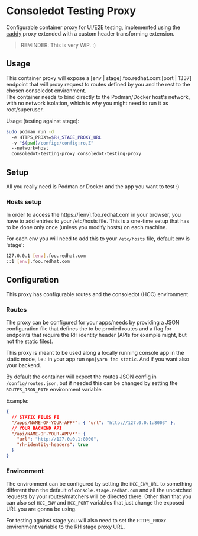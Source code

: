 # Consoledot Testing Proxy

Configurable container proxy for UI/E2E testing, implemented using the
[caddy](https://caddyserver.com/) proxy extended with a custom header transforming
extension.

> REMINDER: This is very WIP. :)

## Usage

This container proxy will expose a [env | stage].foo.redhat.com:[port | 1337]
endpoint that will proxy request to routes defined by you and the rest to the
chosen consoledot environment. \
The container needs to bind directly to the Podman/Docker host's network,
with no network isolation, which is why you might need to run it as
root/superuser.

Usage (testing against stage):

```sh
sudo podman run -d
  -e HTTPS_PROXY=$RH_STAGE_PROXY_URL
  -v "$(pwd)/config:/config:ro,Z"
  --network=host
  consoledot-testing-proxy consoledot-testing-proxy
```

## Setup

All you really need is Podman or Docker and the app you want to test :)

### Hosts setup

In order to access the https://[env].foo.redhat.com in your browser, you have
to add entries to your /etc/hosts file. This is a one-time setup that has to
be done only once (unless you modify hosts) on each machine.

For each env you will need to add this to your `/etc/hosts` file, default env is
'stage':

```sh
127.0.0.1 [env].foo.redhat.com
::1 [env].foo.redhat.com
```

## Configuration

This proxy has configurable routes and the consoledot (HCC) environment

### Routes

The proxy can be configured for your apps/needs by providing a JSON configuration
file that defines the to be proxied routes and a flag for endpoints that require
the RH identity header (APIs for example might, but not the static files).

This proxy is meant to be used along a locally running console app in the static
mode, i.e.: in your app run `npm|yarn fec static`. And if you want also your
backend.

By default the container will expect the routes JSON config in `/config/routes.json`,
but if needed this can be changed by setting the `ROUTES_JSON_PATH` environment
variable.

Example:

```json
{
  // STATIC FILES FE
  "/apps/NAME-OF-YOUR-APP*": { "url": "http://127.0.0.1:8003" },
  // YOUR BACKEND API
  "/api/NAME-OF-YOUR-APP/*": {
    "url": "http://127.0.0.1:8000",
    "rh-identity-headers": true
  }
}
```

### Environment

The environment can be configured by setting the `HCC_ENV_URL` to something
different than the default of `console.stage.redhat.com` and all the uncatched
requests by your routes/matchers will be directed there.
Other than that you can also set `HCC_ENV` and `HCC_PORT` variables that just
change the exposed URL you are gonna be using.

For testing against stage you will also need to set the `HTTPS_PROXY` environment
variable to the RH stage proxy URL.
